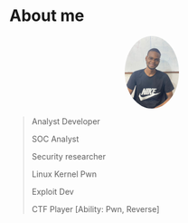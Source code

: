 # About me


<img src="me.png" alt="Me" style="width:96px; border-radius: 50%; 50%; justify-content: center; display: block;margin-left: auto;margin-right: auto;"/>

<!--more-->
>
>Analyst Developer
>
>SOC Analyst
>
>Security researcher
>
>Linux Kernel Pwn
>
>Exploit Dev
>
>CTF Player [Ability: Pwn, Reverse]

